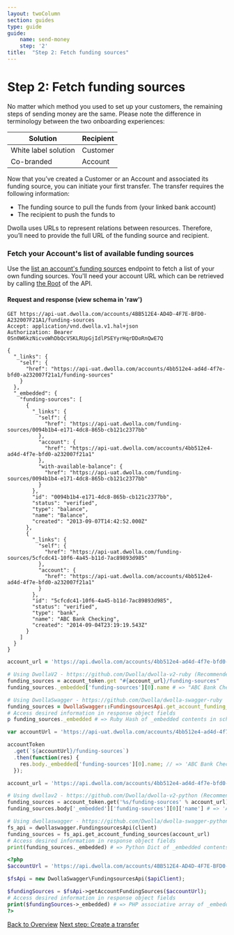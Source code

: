 ```yaml
---
layout: twoColumn
section: guides
type: guide
guide:
    name: send-money
    step: '2'
title:  "Step 2: Fetch funding sources"
---
```


# Step 2: Fetch funding sources

No matter which method you used to set up your customers, the remaining steps of sending money are the same. Please note the difference in terminology between the two onboarding experiences:

| Solution | Recipient|
|----------|----------|
|White label solution|Customer|
|Co-branded|Account|

Now that you’ve created a Customer or an Account and associated its funding source, you can initiate your first transfer. The transfer requires the following information:

- The funding source to pull the funds from (your linked bank account)
- The recipient to push the funds to

Dwolla uses URLs to represent relations between resources. Therefore, you’ll need to provide the full URL of the funding source and recipient.

### Fetch your Account's list of available funding sources

Use the [list an account's funding sources](https://docsv2.dwolla.com/#list-funding-sources-for-an-account) endpoint to fetch a list of your own funding sources. You'll need your account URL which can be retrieved by calling [the Root](https://docsv2.dwolla.com/#root) of the API.

#### Request and response (view schema in 'raw')

```raw
GET https://api-uat.dwolla.com/accounts/4BB512E4-AD4D-4F7E-BFD0-A232007F21A1/funding-sources
Accept: application/vnd.dwolla.v1.hal+json
Authorization: Bearer 0Sn0W6kzNicvoWhDbQcVSKLRUpGjIdlPSEYyrHqrDDoRnQwE7Q

{
  "_links": {
    "self": {
      "href": "https://api-uat.dwolla.com/accounts/4bb512e4-ad4d-4f7e-bfd0-a232007f21a1/funding-sources"
    }
  },
  "_embedded": {
    "funding-sources": [
      {
        "_links": {
          "self": {
            "href": "https://api-uat.dwolla.com/funding-sources/0094b1b4-e171-4dc8-865b-cb121c2377bb"
          },
          "account": {
            "href": "https://api-uat.dwolla.com/accounts/4bb512e4-ad4d-4f7e-bfd0-a232007f21a1"
          },
          "with-available-balance": {
            "href": "https://api-uat.dwolla.com/funding-sources/0094b1b4-e171-4dc8-865b-cb121c2377bb"
          }
        },
        "id": "0094b1b4-e171-4dc8-865b-cb121c2377bb",
        "status": "verified",
        "type": "balance",
        "name": "Balance",
        "created": "2013-09-07T14:42:52.000Z"
      },
      {
        "_links": {
          "self": {
            "href": "https://api-uat.dwolla.com/funding-sources/5cfcdc41-10f6-4a45-b11d-7ac89893d985"
          },
          "account": {
            "href": "https://api-uat.dwolla.com/accounts/4bb512e4-ad4d-4f7e-bfd0-a232007f21a1"
          }
        },
        "id": "5cfcdc41-10f6-4a45-b11d-7ac89893d985",
        "status": "verified",
        "type": "bank",
        "name": "ABC Bank Checking",
        "created": "2014-09-04T23:19:19.543Z"
      }
    ]
  }
}
```
```ruby
account_url = 'https://api.dwolla.com/accounts/4bb512e4-ad4d-4f7e-bfd0-a232007f21a1'

# Using DwollaV2 - https://github.com/Dwolla/dwolla-v2-ruby (Recommended)
funding_sources = account_token.get "#{account_url}/funding-sources"
funding_sources._embedded['funding-sources'][0].name # => "ABC Bank Checking"

# Using DwollaSwagger - https://github.com/Dwolla/dwolla-swagger-ruby
funding_sources = DwollaSwagger::FundingsourcesApi.get_account_funding_sources(account_url)
# Access desired information in response object fields
p funding_sources._embedded # => Ruby Hash of _embedded contents in schema
```
```javascript
var accountUrl = 'https://api-uat.dwolla.com/accounts/4bb512e4-ad4d-4f7e-bfd0-a232007f21a1';

accountToken
  .get(`${accountUrl}/funding-sources`)
  .then(function(res) {
    res.body._embedded['funding-sources'][0].name; // => 'ABC Bank Checking'
  });
```
```python
account_url = 'https://api.dwolla.com/accounts/4bb512e4-ad4d-4f7e-bfd0-a232007f21a1'

# Using dwollav2 - https://github.com/Dwolla/dwolla-v2-python (Recommended)
funding_sources = account_token.get('%s/funding-sources' % account_url)
funding_sources.body['_embedded']['funding-sources'][0]['name'] # => 'ABC Bank Checking'

# Using dwollaswagger - https://github.com/Dwolla/dwolla-swagger-python
fs_api = dwollaswagger.FundingsourcesApi(client)
funding_sources = fs_api.get_account_funding_sources(account_url)
# Access desired information in response object fields
print(funding_sources._embedded) # => Python Dict of _embedded contents in schema
```
```php
<?php
$accountUrl = 'https://api.dwolla.com/accounts/4BB512E4-AD4D-4F7E-BFD0-A232007F21A1';

$fsApi = new DwollaSwagger\FundingsourcesApi($apiClient);

$fundingSources = $fsApi->getAccountFundingSources($accountUrl);
# Access desired information in response object fields
print($fundingSources->_embedded) # => PHP associative array of _embedded contents in schema
?>
```

<nav class="pager-nav">
    <a href="./">Back to Overview</a>
    <a href="03-create-transfer.html">Next step: Create a transfer</a>
</nav>